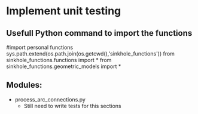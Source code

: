 # Implement unit testing

## Usefull Python command to import the functions
#import personal functions
sys.path.extend(os.path.join(os.getcwd(),'sinkhole_functions'))
from sinkhole_functions.functions import *
from sinkhole_functions.geometric_models import *

## Modules:
- process_arc_connections.py
	- Still need to write tests for this sections
 
